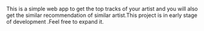 This is a simple web app to get the top tracks of your artist and you will also get the similar recommendation of similar artist.This project is in early stage of development .Feel free to expand it.
